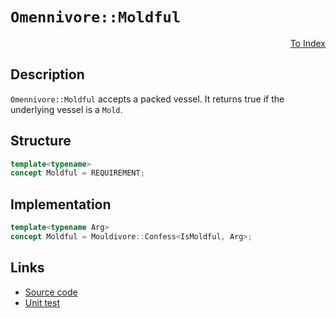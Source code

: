 <!-- Copyright 2024 Feng Mofan
SPDX-License-Identifier: Apache-2.0 -->

# `Omennivore::Moldful`

<p style='text-align: right;'><a href="../../concepts.md#omennivore-moldful">To Index</a></p>

## Description

`Omennivore::Moldful` accepts a packed vessel.
It returns true if the underlying vessel is a `Mold`.

## Structure

```C++
template<typename>
concept Moldful = REQUIREMENT;
```

## Implementation

```C++
template<typename Arg>
concept Moldful = Mouldivore::Confess<IsMoldful, Arg>;
```

## Links

- [Source code](../../../../conceptrodon/descend/omennivore/concepts/moldful.hpp)
- [Unit test](../../../../tests/unit/concepts/omennivore/moldful.test.hpp)
